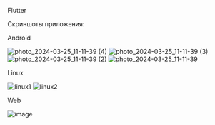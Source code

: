 Flutter



Скриншоты приложения:



Android

![photo_2024-03-25_11-11-39 (4)](https://github.com/belmondoa/labflutterapp/assets/101811719/ac4fa8d8-cd80-4df5-89ac-0e3621b94fc6)
![photo_2024-03-25_11-11-39 (3)](https://github.com/belmondoa/labflutterapp/assets/101811719/540fd5ab-9513-4b2b-a750-10430c2002dd)
![photo_2024-03-25_11-11-39 (2)](https://github.com/belmondoa/labflutterapp/assets/101811719/c1d653d5-ccff-4ab6-9967-5b51eb22df6b)
![photo_2024-03-25_11-11-39](https://github.com/belmondoa/labflutterapp/assets/101811719/faa15dfe-c6c5-4c2c-94b7-30e9d80eeedb)



Linux


![linux1](https://github.com/belmondoa/labflutterapp/assets/101811719/917e4c8d-b0e4-4ace-b661-731477f76f07)
![linux2](https://github.com/belmondoa/labflutterapp/assets/101811719/04444d21-4310-454c-852a-41c3daa520ec)



Web

![image](https://github.com/belmondoa/labflutterapp/assets/101811719/f1397086-b9e2-4edc-91d8-1be2b55b6daa)

